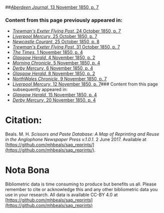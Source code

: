 ##[*Aberdeen Journal*, 13 November 1850, p. 7](https://mhbeals.github.io/sap_html/Aberdeen-Journal/Aberdeen-Journal-13-November-1850-p-7)

### Content from this page previously appeared in:
+ [*Trewman's Exeter Flying Post*, 24 October 1850, p. 7](https://mhbeals.github.io/sap_html/Trewman's-Exeter-Flying-Post/Trewman's-Exeter-Flying-Post-24-October-1850-p-7)
+ [*Liverpool Mercury*, 25 October 1850, p. 7](https://mhbeals.github.io/sap_html/Liverpool-Mercury/Liverpool-Mercury-25-October-1850-p-7)
+ [*Newcastle Courant*, 25 October 1850, p. 8](https://mhbeals.github.io/sap_html/Newcastle-Courant/Newcastle-Courant-25-October-1850-p-8)
+ [*Trewman's Exeter Flying Post*, 31 October 1850, p. 7](https://mhbeals.github.io/sap_html/Trewman's-Exeter-Flying-Post/Trewman's-Exeter-Flying-Post-31-October-1850-p-7)
+ [*The Times*, 1 November 1850, p. 4](https://mhbeals.github.io/sap_html/The-Times/The-Times-1-November-1850-p-4)
+ [*Glasgow Herald*, 4 November 1850, p. 2](https://mhbeals.github.io/sap_html/Glasgow-Herald/Glasgow-Herald-4-November-1850-p-2)
+ [*Morning Chronicle*, 5 November 1850, p. 4](https://mhbeals.github.io/sap_html/Morning-Chronicle/Morning-Chronicle-5-November-1850-p-4)
+ [*Derby Mercury*, 6 November 1850, p. 4](https://mhbeals.github.io/sap_html/Derby-Mercury/Derby-Mercury-6-November-1850-p-4)
+ [*Glasgow Herald*, 8 November 1850, p. 2](https://mhbeals.github.io/sap_html/Glasgow-Herald/Glasgow-Herald-8-November-1850-p-2)
+ [*NorthWales Chronicle*, 9 November 1850, p. 7](https://mhbeals.github.io/sap_html/NorthWales-Chronicle/NorthWales-Chronicle-9-November-1850-p-7)
+ [*Liverpool Mercury*, 12 November 1850, p. 7](https://mhbeals.github.io/sap_html/Liverpool-Mercury/Liverpool-Mercury-12-November-1850-p-7)### Content from this page subsequently appeared in:
+ [*Glasgow Herald*, 15 November 1850, p. 4](https://mhbeals.github.io/sap_html/Glasgow-Herald/Glasgow-Herald-15-November-1850-p-4)
+ [*Derby Mercury*, 20 November 1850, p. 4](https://mhbeals.github.io/sap_html/Derby-Mercury/Derby-Mercury-20-November-1850-p-4)
                    
# Citation: 

Beals. M. H. *Scissors and Paste Database: A Map of Reprinting and Reuse in the Anglophone Newspaper Press v.1.0.1.* 2 June 2017. Available at [https://github.com/mhbeals/sap_reprints/](https://github.com/mhbeals/sap_reprints/). 
                    
# Nota Bona

Bibliometric data is time consuming to produce but benefits us all. Please remember to cite or acknowledge this and any other bibliometric data you use in your research. All data is available CC-BY 4.0 at [https://github.com/mhbeals/sap_reprints](https://github.com/mhbeals/sap_reprints)